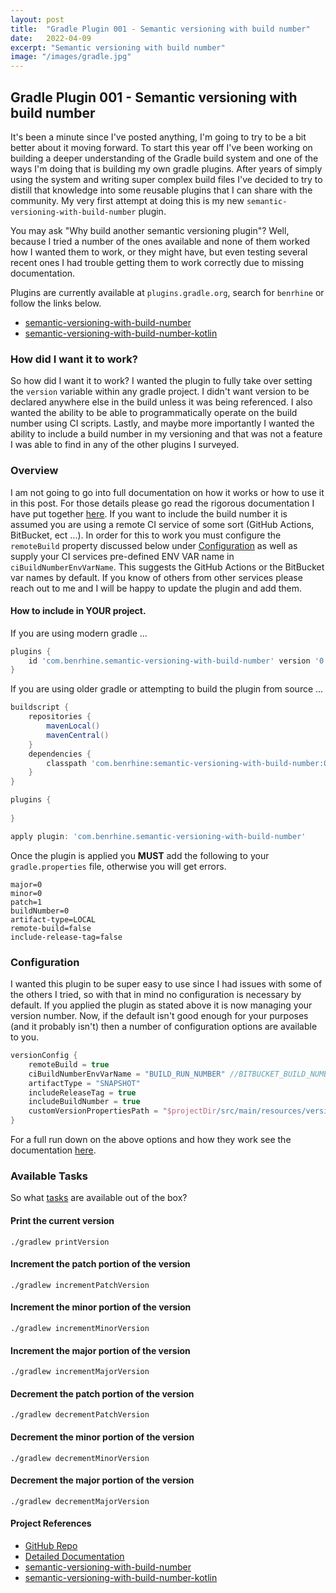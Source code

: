 ```yaml
---
layout: post
title:  "Gradle Plugin 001 - Semantic versioning with build number"
date:   2022-04-09
excerpt: "Semantic versioning with build number"
image: "/images/gradle.jpg"
---
```


## Gradle Plugin 001 - Semantic versioning with build number

It's been a minute since I've posted anything, I'm going to try to be a bit better about it moving forward. To start this
year off I've been working on building a deeper understanding of the Gradle build system and one of the ways I'm doing
that is building my own gradle plugins. After years of simply using the system and writing super complex build files I've
decided to try to distill that knowledge into some reusable plugins that I can share with the community. My very first
attempt at doing this is my new `semantic-versioning-with-build-number` plugin.

You may ask "Why build another semantic versioning plugin"? Well, because I tried a number of the ones available and
none of them worked how I wanted them to work, or they might have, but even testing several recent ones I had trouble
getting them to work correctly due to missing documentation.

Plugins are currently available at `plugins.gradle.org`, search for `benrhine` or follow the links below.
- [semantic-versioning-with-build-number](https://plugins.gradle.org/plugin/com.benrhine.semantic-versioning-with-build-number)
- [semantic-versioning-with-build-number-kotlin](https://plugins.gradle.org/plugin/com.benrhine.semantic-versioning-with-build-number-kotlin)

### How did I want it to work?
So how did I want it to work? I wanted the plugin to fully take over setting the `version` variable within any gradle project.
I didn't want version to be declared anywhere else in the build unless it was being referenced. I also wanted the ability
to be able to programmatically operate on the build number using CI scripts. Lastly, and maybe more importantly I wanted
the ability to include a build number in my versioning and that was not a feature I was able to find in any of the other
plugins I surveyed.

### Overview
I am not going to go into full documentation on how it works or how to use it in this post. For those details please go
read the rigorous documentation I have put together [here](https://github.com/benrhine/semantic-versioning-with-build-number/blob/main/README.md).
If you want to include the build number it is assumed you are using a remote CI service of some sort (GitHub Actions, BitBucket, ect ...).
In order for this to work you must configure the `remoteBuild` property discussed below under [Configuration](#configuration) as well
as supply your CI services pre-defined ENV VAR name in `ciBuildNumberEnvVarName`. This suggests the GitHub Actions or the
BitBucket var names by default. If you know of others from other services please reach out to me and I will be happy
to update the plugin and add them.

#### How to include in YOUR project.
If you are using modern gradle ...
```groovy
plugins {
    id 'com.benrhine.semantic-versioning-with-build-number' version '0.0.1'
}
```
If you are using older gradle or attempting to build the plugin from source ...
```groovy
buildscript {
    repositories {
        mavenLocal()
        mavenCentral()
    }
    dependencies {
        classpath 'com.benrhine:semantic-versioning-with-build-number:0.0.1'
    }
}

plugins {
  
}

apply plugin: 'com.benrhine.semantic-versioning-with-build-number'
```
Once the plugin is applied you **MUST** add the following to your `gradle.properties` file, otherwise you will get errors.
```properties
major=0
minor=0
patch=1
buildNumber=0
artifact-type=LOCAL
remote-build=false
include-release-tag=false
```

### Configuration
I wanted this plugin to be super easy to use since I had issues with some of the others I tried, so with that in mind
no configuration is necessary by default. If you applied the plugin as stated above it is now managing your version number.
Now, if the default isn't good enough for your purposes (and it probably isn't) then a number of configuration options 
are available to you.
```groovy
versionConfig {
    remoteBuild = true
    ciBuildNumberEnvVarName = "BUILD_RUN_NUMBER" //BITBUCKET_BUILD_NUMBER
    artifactType = "SNAPSHOT"
    includeReleaseTag = true
    includeBuildNumber = true
    customVersionPropertiesPath = "$projectDir/src/main/resources/version.properties"
}
```
For a full run down on the above options and how they work see the documentation [here](https://github.com/benrhine/semantic-versioning-with-build-number#configuration).

### Available Tasks
So what [tasks](https://github.com/benrhine/semantic-versioning-with-build-number#available-tasks) are available out of the box?
#### Print the current version
```shell
./gradlew printVersion
```

#### Increment the patch portion of the version
```shell
./gradlew incrementPatchVersion
```

#### Increment the minor portion of the version
```shell
./gradlew incrementMinorVersion
```

#### Increment the major portion of the version
```shell
./gradlew incrementMajorVersion
```

#### Decrement the patch portion of the version
```shell
./gradlew decrementPatchVersion
```

#### Decrement the minor portion of the version
```shell
./gradlew decrementMinorVersion
```

#### Decrement the major portion of the version
```shell
./gradlew decrementMajorVersion
```

#### Project References
- [GitHub Repo](https://github.com/benrhine/semantic-versioning-with-build-number)
- [Detailed Documentation](https://github.com/benrhine/semantic-versioning-with-build-number/blob/main/README.md)
- [semantic-versioning-with-build-number](https://plugins.gradle.org/plugin/com.benrhine.semantic-versioning-with-build-number)
- [semantic-versioning-with-build-number-kotlin](https://plugins.gradle.org/plugin/com.benrhine.semantic-versioning-with-build-number-kotlin)
